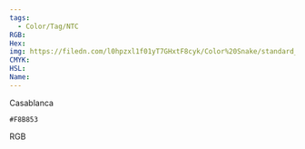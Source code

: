 ```yaml
---
tags:
  - Color/Tag/NTC
RGB:
Hex:
img: https://filedn.com/l0hpzxl1f01yT7GHxtF8cyk/Color%20Snake/standard_csv_to_svg/%23/F8B853.svg
CMYK:
HSL:
Name:
---
```

Casablanca
```palette
#F8B853
```
RGB
